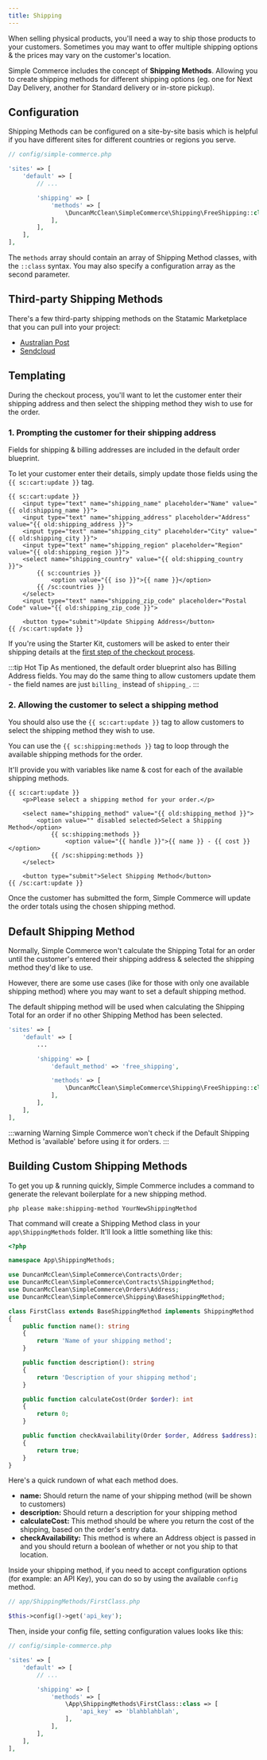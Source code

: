 ```yaml
---
title: Shipping
---
```


When selling physical products, you'll need a way to ship those products to your customers. Sometimes you may want to offer multiple shipping options & the prices may vary on the customer's location.

Simple Commerce includes the concept of **Shipping Methods**. Allowing you to create shipping methods for different shipping options (eg. one for Next Day Delivery, another for Standard delivery or in-store pickup).

## Configuration

Shipping Methods can be configured on a site-by-site basis which is helpful if you have different sites for different countries or regions you serve.

```php
// config/simple-commerce.php

'sites' => [
    'default' => [
        // ...

        'shipping' => [
            'methods' => [
                \DuncanMcClean\SimpleCommerce\Shipping\FreeShipping::class => [],
            ],
        ],
    ],
],
```

The `methods` array should contain an array of Shipping Method classes, with the `::class` syntax. You may also specify a configuration array as the second parameter.

## Third-party Shipping Methods

There's a few third-party shipping methods on the Statamic Marketplace that you can pull into your project:

-   [Australian Post](https://statamic.com/addons/mity-digital/australia-post-shipping-for-simple-commerce)
-   [Sendcloud](https://statamic.com/addons/ray-nl/sendcloud-for-simple-commerce)

## Templating

During the checkout process, you'll want to let the customer enter their shipping address and then select the shipping method they wish to use for the order.

### 1. Prompting the customer for their shipping address

Fields for shipping & billing addresses are included in the default order blueprint.

To let your customer enter their details, simply update those fields using the `{{ sc:cart:update }}` tag.

```antlers
{{ sc:cart:update }}
    <input type="text" name="shipping_name" placeholder="Name" value="{{ old:shipping_name }}">
    <input type="text" name="shipping_address" placeholder="Address" value="{{ old:shipping_address }}">
    <input type="text" name="shipping_city" placeholder="City" value="{{ old:shipping_city }}">
    <input type="text" name="shipping_region" placeholder="Region" value="{{ old:shipping_region }}">
    <select name="shipping_country" value="{{ old:shipping_country }}">
        {{ sc:countries }}
            <option value="{{ iso }}">{{ name }}</option>
        {{ /sc:countries }}
    </select>
    <input type="text" name="shipping_zip_code" placeholder="Postal Code" value="{{ old:shipping_zip_code }}">

    <button type="submit">Update Shipping Address</button>
{{ /sc:cart:update }}
```

If you're using the Starter Kit, customers will be asked to enter their shipping details at the [first step of the checkout process](https://github.com/duncanmcclean/sc-starter-kit/blob/main/resources/views/cart.antlers.html).

:::tip Hot Tip
As mentioned, the default order blueprint also has Billing Address fields. You may do the same thing to allow customers update them - the field names are just `billing_` instead of `shipping_`.
:::

### 2. Allowing the customer to select a shipping method

You should also use the `{{ sc:cart:update }}` tag to allow customers to select the shipping method they wish to use.

You can use the `{{ sc:shipping:methods }}` tag to loop through the available shipping methods for the order.

It'll provide you with variables like name & cost for each of the available shipping methods.

```antlers
{{ sc:cart:update }}
    <p>Please select a shipping method for your order.</p>

    <select name="shipping_method" value="{{ old:shipping_method }}">
        <option value="" disabled selected>Select a Shipping Method</option>
            {{ sc:shipping:methods }}
                <option value="{{ handle }}">{{ name }} - {{ cost }}</option>
            {{ /sc:shipping:methods }}
    </select>

    <button type="submit">Select Shipping Method</button>
{{ /sc:cart:update }}
```

Once the customer has submitted the form, Simple Commerce will update the order totals using the chosen shipping method.

## Default Shipping Method

Normally, Simple Commerce won't calculate the Shipping Total for an order until the customer's entered their shipping address & selected the shipping method they'd like to use.

However, there are some use cases (like for those with only one available shipping method) where you may want to set a default shipping method.

The default shipping method will be used when calculating the Shipping Total for an order if no other Shipping Method has been selected.

```php
'sites' => [
    'default' => [
        ...

        'shipping' => [
            'default_method' => 'free_shipping',

            'methods' => [
                \DuncanMcClean\SimpleCommerce\Shipping\FreeShipping::class => [],
            ],
        ],
    ],
],
```

:::warning Warning
Simple Commerce won't check if the Default Shipping Method is 'available' before using it for orders.
:::


## Building Custom Shipping Methods

To get you up & running quickly, Simple Commerce includes a command to generate the relevant boilerplate for a new shipping method.

```
php please make:shipping-method YourNewShippingMethod
```

That command will create a Shipping Method class in your `app\ShippingMethods` folder. It'll look a little something like this:

```php
<?php

namespace App\ShippingMethods;

use DuncanMcClean\SimpleCommerce\Contracts\Order;
use DuncanMcClean\SimpleCommerce\Contracts\ShippingMethod;
use DuncanMcClean\SimpleCommerce\Orders\Address;
use DuncanMcClean\SimpleCommerce\Shipping\BaseShippingMethod;

class FirstClass extends BaseShippingMethod implements ShippingMethod
{
    public function name(): string
    {
        return 'Name of your shipping method';
    }

    public function description(): string
    {
        return 'Description of your shipping method';
    }

    public function calculateCost(Order $order): int
    {
        return 0;
    }

    public function checkAvailability(Order $order, Address $address): bool
    {
        return true;
    }
}
```

Here's a quick rundown of what each method does.

-   **name:** Should return the name of your shipping method (will be shown to customers)
-   **description:** Should return a description for your shipping method
-   **calculateCost:** This method should be where you return the cost of the shipping, based on the order's entry data.
-   **checkAvailability:** This method is where an Address object is passed in and you should return a boolean of whether or not you ship to that location.

Inside your shipping method, if you need to accept configuration options (for example: an API Key), you can do so by using the available `config` method.

```php
// app/ShippingMethods/FirstClass.php

$this->config()->get('api_key');
```

Then, inside your config file, setting configuration values looks like this:

```php
// config/simple-commerce.php

'sites' => [
    'default' => [
        // ...

        'shipping' => [
            'methods' => [
                \App\ShippingMethods\FirstClass::class => [
	                'api_key' => 'blahblahblah',
                ],
            ],
        ],
    ],
],
```
